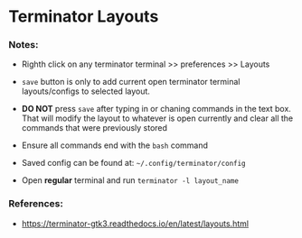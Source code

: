 # Terminator Layouts

### Notes:
* Righth click on any terminator terminal >> preferences >> Layouts


* ```save``` button is only to add current open terminator terminal layouts/configs to selected layout.
* **DO NOT** press ```save``` after typing in or chaning commands in the text box. 
That will modify the layout to whatever is open currently and clear all the commands that were previously stored


* Ensure all commands end with the ```bash``` command
* Saved config can be found at: ```~/.config/terminator/config```


* Open **regular** terminal and run ```terminator -l layout_name```

### References:
* https://terminator-gtk3.readthedocs.io/en/latest/layouts.html
